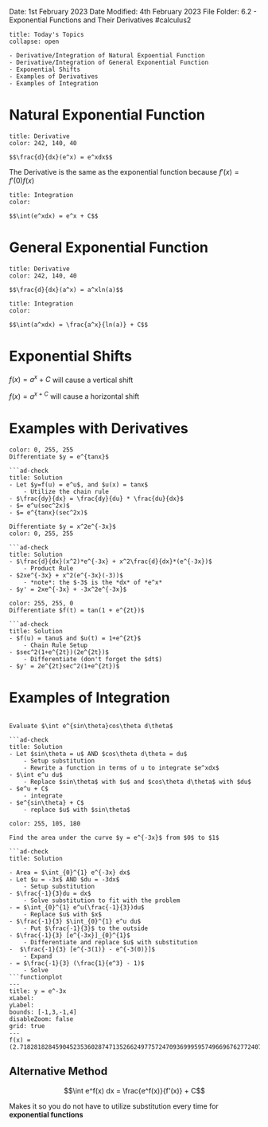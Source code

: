 Date: 1st February 2023
Date Modified: 4th February 2023
File Folder: 6.2 - Exponential Functions and Their Derivatives
#calculus2

```ad-abstract
title: Today's Topics
collapse: open

- Derivative/Integration of Natural Expoential Function
- Derivative/Integration of General Exponential Function
- Exponential Shifts
- Examples of Derivatives
- Examples of Integration

```

# Natural Exponential Function 

```ad-summary
title: Derivative
color: 242, 140, 40

$$\frac{d}{dx}(e^x) = e^xdx$$
```

The Derivative is the same as the exponential function because $f'(x) = f'(0)f(x)$

```ad-summary
title: Integration
color:

$$\int(e^xdx) = e^x + C$$
```

# General Exponential Function

```ad-summary
title: Derivative
color: 242, 140, 40

$$\frac{d}{dx}(a^x) = a^xln(a)$$
```


```ad-summary
title: Integration
color:

$$\int(a^xdx) = \frac{a^x}{ln(a)} + C$$
```


# Exponential Shifts

$f(x) = a^x + C$ will cause a vertical shift

$f(x) = a^{x+C}$ will cause a horizontal shift

# Examples with Derivatives


```ad-question
color: 0, 255, 255
Differentiate $y = e^{tanx}$

```ad-check
title: Solution
- Let $y=f(u) = e^u$, and $u(x) = tanx$ 
	- Utilize the chain rule
- $\frac{dy}{dx} = \frac{dy}{du} * \frac{du}{dx}$
- $= e^u(sec^2x)$
- $= e^{tanx}(sec^2x)$
```



```ad-question
Differentiate $y = x^2e^{-3x}$
color: 0, 255, 255

```ad-check
title: Solution
- $\frac{d}{dx}(x^2)*e^{-3x} + x^2\frac{d}{dx}*(e^{-3x})$
	- Product Rule
- $2xe^{-3x} + x^2(e^{-3x}(-3))$
	- *note*: the $-3$ is the *dx* of *e^x*
- $y' = 2xe^{-3x} + -3x^2e^{-3x}$

```


```ad-question
color: 255, 255, 0
Differentiate $f(t) = tan(1 + e^{2t})$

```ad-check
title: Solution
- $f(u) = tanu$ and $u(t) = 1+e^{2t}$
	- Chain Rule Setup
- $sec^2(1+e^{2t})(2e^{2t})$
	- Differentiate (don't forget the $dt$)
- $y' = 2e^{2t}sec^2(1+e^{2t})$

```


# Examples of Integration


```ad-question

Evaluate $\int e^{sin\theta}cos\theta d\theta$

```ad-check
title: Solution
- Let $sin\theta = u$ AND $cos\theta d\theta = du$
	- Setup substitution
	- Rewrite a function in terms of u to integrate $e^xdx$
- $\int e^u du$
	- Replace $sin\theta$ with $u$ and $cos\theta d\theta$ with $du$
- $e^u + C$
	- integrate
- $e^{sin\theta} + C$
	- replace $u$ with $sin\theta$

```






```ad-question
color: 255, 105, 180

Find the area under the curve $y = e^{-3x}$ from $0$ to $1$

```ad-check
title: Solution

- Area = $\int_{0}^{1} e^{-3x} dx$
- Let $u = -3x$ AND $du = -3dx$
	- Setup substitution
- $\frac{-1}{3}du = dx$
	- Solve substitution to fit with the problem
- = $\int_{0}^{1} e^u(\frac{-1}{3})du$
	- Replace $u$ with $x$
- $\frac{-1}{3} $\int_{0}^{1} e^u du$
	- Put $\frac{-1}{3}$ to the outside
- $\frac{-1}{3} [e^{-3x}]_{0}^{1}$
	- Differentiate and replace $u$ with substitution
-  $\frac{-1}{3} [e^{-3(1)} - e^{-3(0)}]$
	- Expand
- = $\frac{-1}{3} (\frac{1}{e^3} - 1)$
	- Solve
```functionplot
---
title: y = e^-3x
xLabel: 
yLabel: 
bounds: [-1,3,-1,4]
disableZoom: false
grid: true
---
f(x) = (2.718281828459045235360287471352662497757247093699959574966967627724076630353)^(-3x)

```



## Alternative Method

$$\int e^f(x) dx = \frac{e^f(x)}{f'(x)} + C$$

Makes it so you do not have to utilize substitution every time for **exponential functions**















 
 






